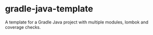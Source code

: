 # gradle-java-template
A template for a Gradle Java project with multiple modules, lombok and coverage checks.
